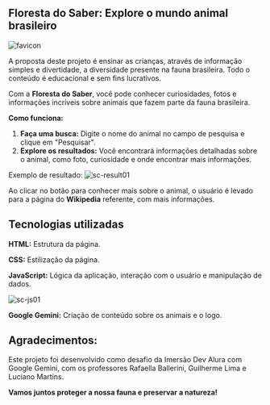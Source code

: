 ## Floresta do Saber: Explore o mundo animal brasileiro

![favicon](https://github.com/user-attachments/assets/a76dced7-1852-41ba-97f4-bafe1daeb648)

A proposta deste projeto é ensinar as crianças, através de informação simples e divertidade, a diversidade presente na fauna brasileira.
Todo o conteúdo é educacional e sem fins lucrativos.

Com a **Floresta do Saber**, você pode conhecer curiosidades, fotos e informações incríveis sobre animais que fazem parte da fauna brasileira.

**Como funciona:**

1. **Faça uma busca:** Digite o nome do animal no campo de pesquisa e clique em "Pesquisar".
2. **Explore os resultados:** Você encontrará informações detalhadas sobre o animal, como foto, curiosidade e onde encontrar mais informações.

Exemplo de resultado:
![sc-result01](https://github.com/user-attachments/assets/05037367-5287-4020-b652-b8096bda5888)

Ao clicar no botão para conhecer mais sobre o animal, o usuário é levado para a página do **Wikipedia** referente, com mais informações.

## Tecnologias utilizadas

**HTML:** Estrutura da página.

**CSS:** Estilização da página.
  
**JavaScript:** Lógica da aplicação, interação com o usuário e manipulação de dados.

![sc-js01](https://github.com/user-attachments/assets/e25224d9-f1e6-441d-90c9-c422f4d4b7da)

**Google Gemini:** Criação de conteúdo sobre os animais e o logo.

## Agradecimentos:

Este projeto foi desenvolvido como desafio da Imersão Dev Alura com Google Gemini, com os professores Rafaella Ballerini, Guilherme Lima e Luciano Martins.

**Vamos juntos proteger a nossa fauna e preservar a natureza!** 
